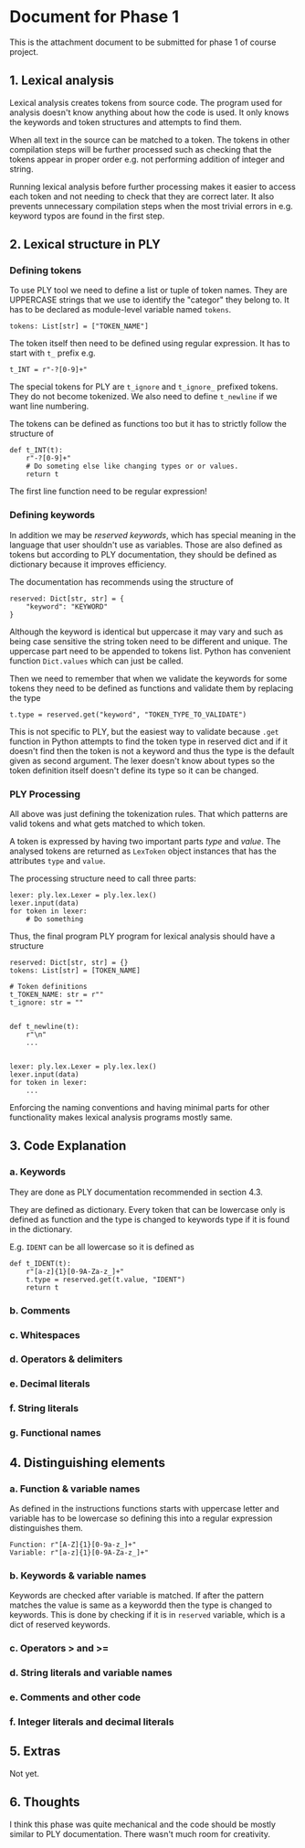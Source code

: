 # Document for Phase 1

This is the attachment document to be submitted for phase 1 of course project.

## 1. Lexical analysis

Lexical analysis creates tokens from source code.
The program used for analysis doesn't know anything about how the code is used.
It only knows the keywords and token structures and attempts to find them.

When all text in the source can be matched to a token.
The tokens in other compilation steps will be further processed such as
checking that the tokens appear in proper order e.g. not performing addition of integer and string.

Running lexical analysis before further processing makes it easier to access each
token and not needing to check that they are correct later. It also prevents unnecessary compilation steps
when the most trivial errors in e.g. keyword typos are found in the first step.

## 2. Lexical structure in PLY

### Defining tokens

To use PLY tool we need to define a list or tuple of token names.
They are UPPERCASE strings  that we use to identify the "categor" they belong to.
It has to be declared as module-level variable named `tokens`.

```
tokens: List[str] = ["TOKEN_NAME"]
```

The token itself then need to be defined using regular expression.
It has to start with `t_` prefix e.g.

```
t_INT = r"-?[0-9]+"
```

The special tokens for PLY are `t_ignore` and `t_ignore_` prefixed tokens.
They do not become tokenized. We also need to define `t_newline` if we want line numbering.

The tokens can be defined as functions too but it has to strictly follow the structure of

```
def t_INT(t):
    r"-?[0-9]+"
    # Do someting else like changing types or or values.
    return t
```

The first line function need to be regular expression!


### Defining keywords

In addition we may be _reserved keywords_, which has special
meaning in the language that user shouldn't use as variables.
Those are also defined as tokens but according to PLY documentation, they
should be defined as dictionary because it improves efficiency.

The documentation has recommends using the structure of

```
reserved: Dict[str, str] = {
    "keyword": "KEYWORD"
}
```

Although the keyword is identical but uppercase it may vary and 
such as being case sensitive the string token need to be different and unique.
The uppercase part need to be appended to tokens list. 
Python has convenient function `Dict.values` which can just be called.

Then we need to remember that when we validate the keywords for some tokens
they need to be defined as functions and validate them by replacing the
type

```
t.type = reserved.get("keyword", "TOKEN_TYPE_TO_VALIDATE")
```

This is not specific to PLY, but the easiest way to validate because
`.get` function in Python  attempts to find the token type in reserved dict and if it doesn't find
then the token is not a keyword and thus the type is the default given as second argument.
The lexer doesn't know about types so the token definition itself doesn't define its type
so it can be changed.

### PLY Processing

All above was just defining the tokenization rules.
That which patterns are valid tokens and what gets matched to which token.

A token is expressed by having two important parts _type_ and _value_.
The analysed tokens are returned as `LexToken` object instances that has the attributes `type` and `value`.

The processing structure need to call three parts:

```
lexer: ply.lex.Lexer = ply.lex.lex()
lexer.input(data)
for token in lexer:
    # Do something
```

Thus, the final program PLY program for lexical analysis should have a structure

```
reserved: Dict[str, str] = {}
tokens: List[str] = [TOKEN_NAME]

# Token definitions
t_TOKEN_NAME: str = r""
t_ignore: str = ""


def t_newline(t):
    r"\n"
    ...


lexer: ply.lex.Lexer = ply.lex.lex()
lexer.input(data)
for token in lexer:
    ...
```

Enforcing the naming conventions and having minimal parts for other
functionality makes lexical analysis programs mostly same.

## 3. Code Explanation

### a. Keywords

They are done as PLY documentation recommended in section 4.3.

They are defined as dictionary.
Every token that can be lowercase only is defined as function and the
type is changed to keywords type if it is found in the dictionary. 

E.g. `IDENT` can be all lowercase so it is defined as

```
def t_IDENT(t):
    r"[a-z]{1}[0-9A-Za-z_]+"
    t.type = reserved.get(t.value, "IDENT")
    return t
```

### b. Comments

### c. Whitespaces

### d. Operators & delimiters

### e. Decimal literals

### f. String literals

### g. Functional names

## 4. Distinguishing elements

### a. Function & variable names

As defined in the instructions functions starts with uppercase letter
and variable has to be lowercase so defining this into a regular expression distinguishes them.

```
Function: r"[A-Z]{1}[0-9a-z_]+" 
Variable: r"[a-z]{1}[0-9A-Za-z_]+"
```

### b. Keywords & variable names

Keywords are checked after variable is matched.
If after the pattern matches the value is same as a keywordd then the type is changed to keywords.
This is done by checking if it is in `reserved` variable, which is a dict of reserved keywords.

### c. Operators > and >=

### d. String literals and variable names

### e. Comments and other code

### f. Integer literals and decimal literals

## 5. Extras

Not yet.

## 6. Thoughts

I think this phase was quite mechanical and the code should be 
mostly similar to PLY documentation.
There wasn't much room for creativity.
